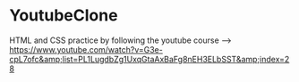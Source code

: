 # YoutubeClone
HTML and CSS practice by following the youtube course --> https://www.youtube.com/watch?v=G3e-cpL7ofc&amp;list=PL1LugdbZg1UxqGtaAxBaFg8nEH3ELbSST&amp;index=28
